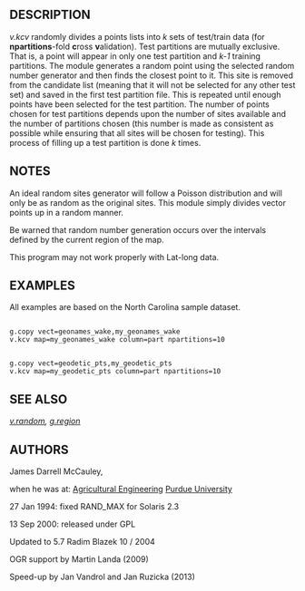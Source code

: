
## DESCRIPTION

*v.kcv* randomly divides a points lists into *k* sets of
test/train data (for **npartitions**-fold **c**ross **v**alidation).
Test partitions are mutually exclusive. That is, a point will appear in
only one test partition and *k-1* training partitions.
The module generates a random point using the selected random number
generator and then finds the closest point to it. This site is removed
from the candidate list (meaning that it will not be selected for any
other test set) and saved in the first test partition file. This is
repeated until enough points have been selected for the test partition.
The number of points chosen for test partitions depends upon the number
of sites available and the number of partitions chosen (this number is
made as consistent as possible while ensuring that all sites will be
chosen for testing). This process of filling up a test partition is
done *k* times.

## NOTES

An ideal random sites generator will follow a Poisson distribution and
will only be as random as the original sites. This module simply
divides vector points up in a random manner.

Be warned that random number generation occurs over the
intervals defined by the current region of the map.

This program may not work properly with Lat-long data.

## EXAMPLES

All examples are based on the North Carolina sample dataset.

```

g.copy vect=geonames_wake,my_geonames_wake
v.kcv map=my_geonames_wake column=part npartitions=10

```

```

g.copy vect=geodetic_pts,my_geodetic_pts
v.kcv map=my_geodetic_pts column=part npartitions=10

```

## SEE ALSO

*[v.random](v.random.html),
[g.region](g.region.html)*

## AUTHORS

James Darrell McCauley,

when he was at:
[Agricultural Engineering](http://ABE.www.ecn.purdue.edu/ABE/)
[Purdue University](http://www.purdue.edu/)

27 Jan 1994: fixed RAND\_MAX for Solaris 2.3

13 Sep 2000: released under GPL

Updated to 5.7 Radim Blazek 10 / 2004

OGR support by Martin Landa (2009)

Speed-up by Jan Vandrol and Jan Ruzicka (2013)
